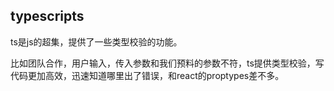 ## typescripts

ts是js的超集，提供了一些类型校验的功能。

比如团队合作，用户输入，传入参数和我们预料的参数不符，ts提供类型校验，写代码更加高效，迅速知道哪里出了错误，和react的proptypes差不多。

